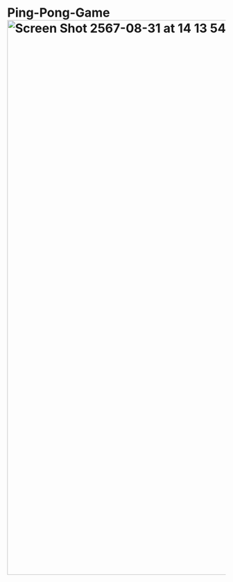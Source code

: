 # Ping-Pong-Game<img width="1278" alt="Screen Shot 2567-08-31 at 14 13 54" src="https://github.com/user-attachments/assets/23bd8c80-1a2c-4243-964b-5390130c165d">
